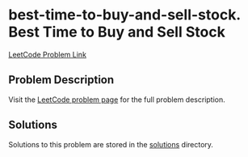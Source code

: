 # best-time-to-buy-and-sell-stock. Best Time to Buy and Sell Stock

[LeetCode Problem Link](https://leetcode.com/problems/best_time_to_buy_and_sell_stock/)

## Problem Description

Visit the [LeetCode problem page](https://leetcode.com/problems/best_time_to_buy_and_sell_stock/) for the full problem description.

## Solutions

Solutions to this problem are stored in the [solutions](./solutions) directory.
